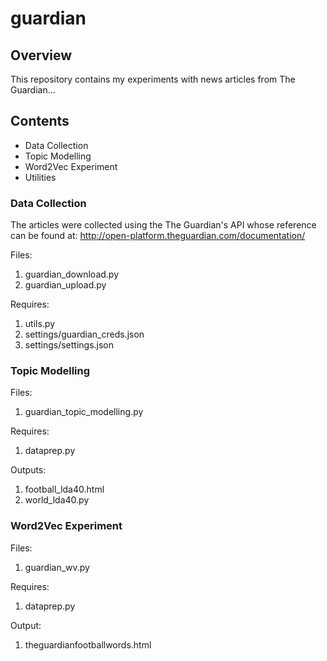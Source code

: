 # guardian

## Overview

This repository contains my experiments with news articles from The Guardian...

## Contents
* Data Collection 
* Topic Modelling 
* Word2Vec Experiment
* Utilities

### Data Collection

The articles were collected using the The Guardian's API whose reference can be found at: http://open-platform.theguardian.com/documentation/

Files: 
1. guardian_download.py
2. guardian_upload.py

Requires: 
1. utils.py
2. settings/guardian_creds.json
3. settings/settings.json

### Topic Modelling

Files:
1. guardian_topic_modelling.py

Requires:
1. dataprep.py

Outputs:
1. football_lda40.html
2. world_lda40.py

### Word2Vec Experiment

Files:
1. guardian_wv.py

Requires:
1. dataprep.py

Output:
1. theguardianfootballwords.html
